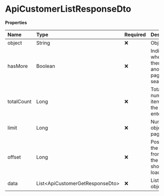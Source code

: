 # ApiCustomerListResponseDto

**Properties**

| Name       | Type                              | Required | Description                                                 |
| :--------- | :-------------------------------- | :------- | :---------------------------------------------------------- |
| object     | String                            | ❌       | Object type                                                 |
| hasMore    | Boolean                           | ❌       | Indicates whether there is another page to be searched      |
| totalCount | Long                              | ❌       | Total number of items for the filters entered               |
| limit      | Long                              | ❌       | Number of objects per page                                  |
| offset     | Long                              | ❌       | Position of the object from which the page should be loaded |
| data       | List\<ApiCustomerGetResponseDto\> | ❌       | List of objects                                             |

<!-- This file was generated by liblab | https://liblab.com/ -->
